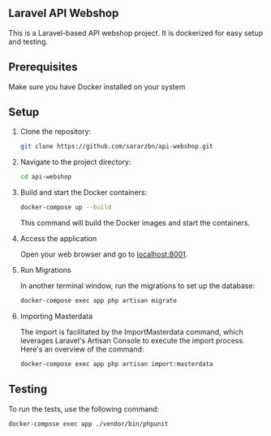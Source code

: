 ## Laravel API Webshop

This is a Laravel-based API webshop project. It is dockerized for easy setup and testing.

## Prerequisites

Make sure you have Docker installed on your system

## Setup

1. Clone the repository:

    ```bash
    git clone https://github.com/sararzbn/api-webshop.git
    ```

2. Navigate to the project directory:

    ```bash
    cd api-webshop
    ```

3. Build and start the Docker containers:

    ```bash
    docker-compose up --build
    ```

   This command will build the Docker images and start the containers.


4. Access the application

   Open your web browser and go to [localhost:8001](localhost:8001).


5. Run Migrations

   In another terminal window, run the migrations to set up the database:

    ```bash
    docker-compose exec app php artisan migrate
    ```
6. Importing Masterdata

    The import is facilitated by the ImportMasterdata command, which leverages Laravel's Artisan Console to execute the
    import process. Here's an overview of the command:

    ```bash
    docker-compose exec app php artisan import:masterdata
    ```

## Testing

To run the tests, use the following command:

```bash
docker-compose exec app ./vendor/bin/phpunit
